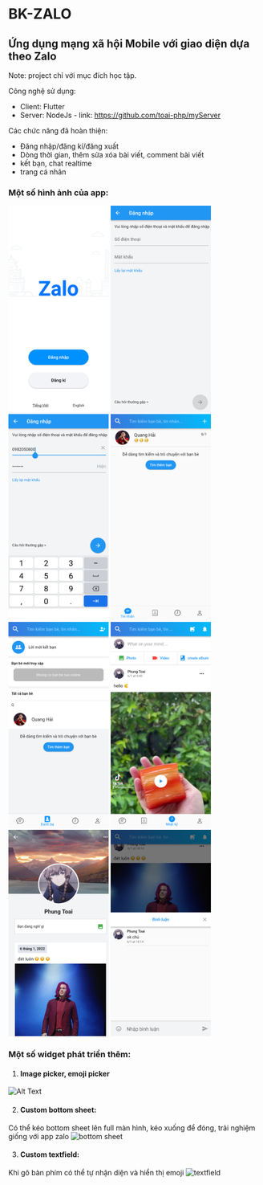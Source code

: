 # BK-ZALO 

## Ứng dụng mạng xã hội Mobile với giao diện dựa theo Zalo

Note: project chỉ với mục đích học tập.

Công nghệ sử dụng: 
- Client: Flutter 
- Server: NodeJs - link: https://github.com/toai-php/myServer

Các chức năng đã hoàn thiện:
- Đăng nhập/đăng kí/đăng xuất
- Dòng thời gian, thêm sửa xóa bài viết, comment bài viết
- kết bạn, chat realtime
- trang cá nhân

### Một số hình ảnh của app:
<img src="assets/images/image (1).png" alt="drawing" width="200"/> <img src="assets/images/image (2).png" alt="drawing" width="200"/> <img src="assets/images/image (3).png" alt="drawing" width="200"/> <img src="assets/images/image (4).png" alt="drawing" width="200"/> <img src="assets/images/image (5).png" alt="drawing" width="200"/> <img src="assets/images/image (6).png" alt="drawing" width="200"/> <img src="assets/images/image (7).png" alt="drawing" width="200"/> <img src="assets/images/image (8).png" alt="drawing" width="200"/>

### Một số widget phát triển thêm: 
1. #### Image picker, emoji picker 
![Alt Text](https://media1.giphy.com/media/YQrpyroLQpiye4BELZ/giphy.gif)

2. #### Custom bottom sheet: 
Có thể kéo bottom sheet lên full màn hình, kéo xuống để đóng, trải nghiệm giống với app zalo
![bottom sheet](https://media1.giphy.com/media/Oi67Yvd2ZKN0AlDBXs/giphy.gif)

3. #### Custom textfield: 
Khi gõ bàn phím có thể tự nhận diện và hiển thị emoji
![textfield](https://media0.giphy.com/media/b5dqiJjNG9KPh8atW8/giphy.gif)